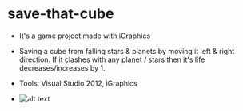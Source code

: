 # save-that-cube
* It's a game project made with iGraphics
* Saving a cube from falling stars & planets by moving it left & right direction. If it clashes with any planet / stars then it's life decreases/increases by 1.
* Tools: Visual Studio 2012, iGraphics

* ![alt text]([http://url/to/img.png](https://i.ibb.co/ZVWYbHL/main.jpg)https://i.ibb.co/ZVWYbHL/main.jpg)
